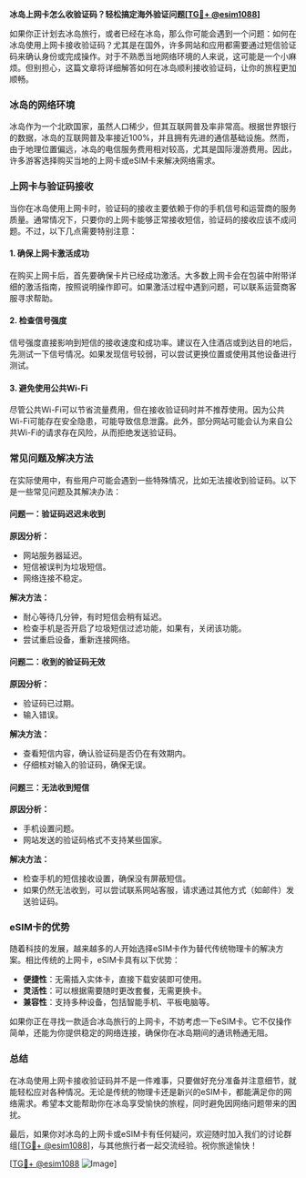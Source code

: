**冰岛上网卡怎么收验证码？轻松搞定海外验证问题[[TG💪+ @esim1088](https://t.me/s/esim1088)]**

如果你正计划去冰岛旅行，或者已经在冰岛，那么你可能会遇到一个问题：如何在冰岛使用上网卡接收验证码？尤其是在国外，许多网站和应用都需要通过短信验证码来确认身份或完成操作。对于不熟悉当地网络环境的人来说，这可能是一个小麻烦。但别担心，这篇文章将详细解答如何在冰岛顺利接收验证码，让你的旅程更加顺畅。

### 冰岛的网络环境

冰岛作为一个北欧国家，虽然人口稀少，但其互联网普及率非常高。根据世界银行的数据，冰岛的互联网普及率接近100%，并且拥有先进的通信基础设施。然而，由于地理位置偏远，冰岛的电信服务费用相对较高，尤其是国际漫游费用。因此，许多游客选择购买当地的上网卡或eSIM卡来解决网络需求。

### 上网卡与验证码接收

当你在冰岛使用上网卡时，验证码的接收主要依赖于你的手机信号和运营商的服务质量。通常情况下，只要你的上网卡能够正常接收短信，验证码的接收应该不成问题。不过，以下几点需要特别注意：

#### 1. 确保上网卡激活成功
在购买上网卡后，首先要确保卡片已经成功激活。大多数上网卡会在包装中附带详细的激活指南，按照说明操作即可。如果激活过程中遇到问题，可以联系运营商客服寻求帮助。

#### 2. 检查信号强度
信号强度直接影响到短信的接收速度和成功率。建议在入住酒店或到达目的地后，先测试一下信号情况。如果发现信号较弱，可以尝试更换位置或使用其他设备进行测试。

#### 3. 避免使用公共Wi-Fi
尽管公共Wi-Fi可以节省流量费用，但在接收验证码时并不推荐使用。因为公共Wi-Fi可能存在安全隐患，可能导致信息泄露。此外，部分网站可能会认为来自公共Wi-Fi的请求存在风险，从而拒绝发送验证码。

### 常见问题及解决方法

在实际使用中，有些用户可能会遇到一些特殊情况，比如无法接收到验证码。以下是一些常见问题及其解决办法：

#### 问题一：验证码迟迟未收到
**原因分析：**
- 网站服务器延迟。
- 短信被误判为垃圾短信。
- 网络连接不稳定。

**解决方法：**
- 耐心等待几分钟，有时短信会稍有延迟。
- 检查手机是否开启了垃圾短信过滤功能，如果有，关闭该功能。
- 尝试重启设备，重新连接网络。

#### 问题二：收到的验证码无效
**原因分析：**
- 验证码已过期。
- 输入错误。

**解决方法：**
- 查看短信内容，确认验证码是否仍在有效期内。
- 仔细核对输入的验证码，确保无误。

#### 问题三：无法收到短信
**原因分析：**
- 手机设置问题。
- 网站发送的验证码格式不支持某些国家。

**解决方法：**
- 检查手机的短信接收设置，确保没有屏蔽短信。
- 如果仍然无法收到，可以尝试联系网站客服，请求通过其他方式（如邮件）发送验证码。

### eSIM卡的优势

随着科技的发展，越来越多的人开始选择eSIM卡作为替代传统物理卡的解决方案。相比传统的上网卡，eSIM卡具有以下优势：

- **便捷性**：无需插入实体卡，直接下载安装即可使用。
- **灵活性**：可以根据需要随时更改套餐，无需更换卡。
- **兼容性**：支持多种设备，包括智能手机、平板电脑等。

如果你正在寻找一款适合冰岛旅行的上网卡，不妨考虑一下eSIM卡。它不仅操作简单，还能为你提供稳定的网络连接，确保你在冰岛期间的通讯畅通无阻。

### 总结

在冰岛使用上网卡接收验证码并不是一件难事，只要做好充分准备并注意细节，就能轻松应对各种情况。无论是传统的物理卡还是新兴的eSIM卡，都能满足你的网络需求。希望本文能帮助你在冰岛享受愉快的旅程，同时避免因网络问题带来的困扰。

最后，如果你对冰岛的上网卡或eSIM卡有任何疑问，欢迎随时加入我们的讨论群组[[TG💪+ @esim1088](https://t.me/s/esim1088)]，与其他旅行者一起交流经验。祝你旅途愉快！

[[TG💪+ @esim1088](https://t.me/s/esim1088) ![Image](https://i.postimg.cc/4NQfJmqS/Snipaste-2025-05-13-00-14-12.png)]